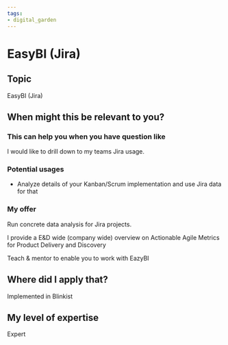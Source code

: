 ```yaml
---
tags: 
- digital_garden
---
```

# EasyBI (Jira)
## Topic

EasyBI (Jira)

## When might this be relevant to you?

### This can help you when you have question like

I would like to drill down to my teams Jira usage.

### Potential usages

-   Analyze details of your Kanban/Scrum implementation and use Jira data for that
    

### My offer

Run concrete data analysis for Jira projects.

I provide a E&D wide (company wide) overview on Actionable Agile Metrics for Product Delivery and Discovery

Teach & mentor to enable you to work with EazyBI

## Where did I apply that?

Implemented in Blinkist

## My level of expertise

Expert